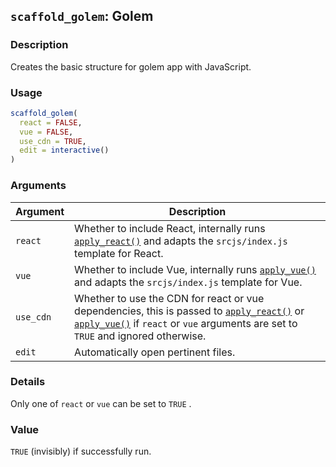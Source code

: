 ## `scaffold_golem`: Golem

### Description


 Creates the basic structure for golem app with JavaScript.


### Usage

```r
scaffold_golem(
  react = FALSE,
  vue = FALSE,
  use_cdn = TRUE,
  edit = interactive()
)
```


### Arguments

Argument      |Description
------------- |----------------
```react```     |     Whether to include React, internally runs [`apply_react()`](apply_react().html)  and adapts the `srcjs/index.js` template for React.
```vue```     |     Whether to include Vue, internally runs [`apply_vue()`](apply_vue().html) and adapts the `srcjs/index.js` template for Vue.
```use_cdn```     |     Whether to use the CDN for react or vue dependencies, this is passed to [`apply_react()`](apply_react().html) or [`apply_vue()`](apply_vue().html) if `react` or `vue` arguments are set to `TRUE` and ignored otherwise.
```edit```     |     Automatically open pertinent files.

### Details


 Only one of `react` or `vue` can be set to `TRUE` .


### Value


 `TRUE` (invisibly) if successfully run.


